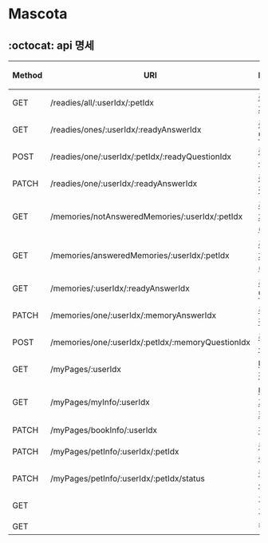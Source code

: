 # Mascota 

## :octocat: api 명세

| Method | URI | Description | 개발 | 서버 |
| ------ | -- | -- |--------------- |-------------- |
| GET | /readies/all/:userIdx/:petIdx | [준비하기 전체 질문 조회](https://github.com/isoomni/mascota/tree/master/src/main/java/com/example/demo/src/ready) |☑️|  | 
| GET | /readies/ones/:userIdx/:readyAnswerIdx | [준비하기 개별 질문 조회](https://github.com/isoomni/mascota/tree/master/src/main/java/com/example/demo/src/ready)  |☑️|  | 
| POST | /readies/one/:userIdx/:petIdx/:readyQuestionIdx | [준비하기 작성](https://github.com/isoomni/mascota/tree/master/src/main/java/com/example/demo/src/ready)  |☑️|  | 
| PATCH |/readies/one/:userIdx/:readyAnswerIdx| [준비하기 수정](https://github.com/isoomni/mascota/tree/master/src/main/java/com/example/demo/src/ready) |☑️|  | 
| GET | /memories/notAnsweredMemories/:userIdx/:petIdx | [추억하기 전체 질문 조회 (답변하기 탭)](https://github.com/isoomni/mascota/tree/master/src/main/java/com/example/demo/src/memory) |☑️|  | 
| GET | /memories/answeredMemories/:userIdx/:petIdx | [추억하기 전체 질문 조회 (모아보기 탭)](https://github.com/isoomni/mascota/tree/master/src/main/java/com/example/demo/src/memory) |☑️|  | 
| GET | /memories/:userIdx/:readyAnswerIdx | [추억하기 개별 질문 조회](https://github.com/isoomni/mascota/tree/master/src/main/java/com/example/demo/src/memory) |☑️|  | 
| PATCH | /memories/one/:userIdx/:memoryAnswerIdx | [추억하기 수정](https://github.com/isoomni/mascota/tree/master/src/main/java/com/example/demo/src/memory) |☑️|  | 
| POST | /memories/one/:userIdx/:petIdx/:memoryQuestionIdx | [추억하기 작성](https://github.com/isoomni/mascota/tree/master/src/main/java/com/example/demo/src/memory) |☑️|  | 
| GET | /myPages/:userIdx | [마이페이지 전체 조회](https://github.com/isoomni/mascota/tree/master/src/main/java/com/example/demo/src/my) |☑️|  | 
| GET | /myPages/myInfo/:userIdx | [마이페이지 개인정보 조회](https://github.com/isoomni/mascota/tree/master/src/main/java/com/example/demo/src/my) |☑️|  | 
| PATCH | /myPages/bookInfo/:userIdx | [책 표지 수정](https://github.com/isoomni/mascota/tree/master/src/main/java/com/example/demo/src/my) |☑️|  | 
| PATCH | /myPages/petInfo/:userIdx/:petIdx | [동물 프로필 수정](https://github.com/isoomni/mascota/tree/master/src/main/java/com/example/demo/src/my) |☑️|  | 
| PATCH | /myPages/petInfo/:userIdx/:petIdx/status | [동물 프로필 삭제](https://github.com/isoomni/mascota/tree/master/src/main/java/com/example/demo/src/my) |☑️|  | 
| GET |  | 기록하기 일기 상세 조회 || | 
| GET |  | 캘린더 조회 | |  | 
